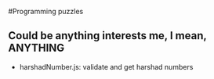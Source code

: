#Programming puzzles

## Could be anything interests me, I mean, ANYTHING

- harshadNumber.js: validate and get harshad numbers
